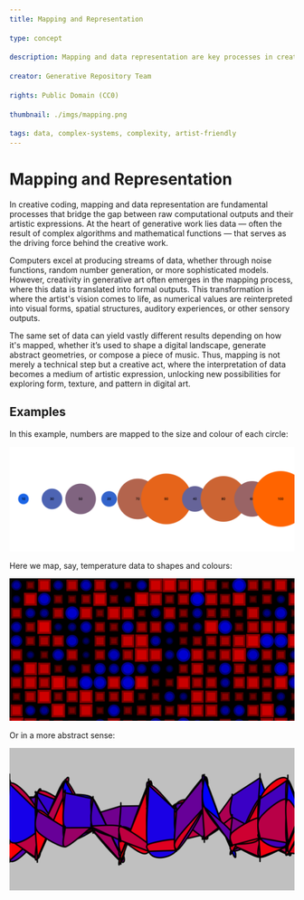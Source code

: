 ```yaml
---
title: Mapping and Representation

type: concept

description: Mapping and data representation are key processes in creative coding that transform raw computational data into artistic expressions. While computers excel at generating data through algorithms, creativity lies in how this data is mapped into formal outputs, such as visuals, sound, or spatial forms.

creator: Generative Repository Team

rights: Public Domain (CC0)

thumbnail: ./imgs/mapping.png

tags: data, complex-systems, complexity, artist-friendly
---
```


# Mapping and Representation

In creative coding, mapping and data representation are fundamental processes that bridge the gap between raw computational outputs and their artistic expressions. At the heart of generative work lies data — often the result of complex algorithms and mathematical functions — that serves as the driving force behind the creative work.

Computers excel at producing streams of data, whether through noise functions, random number generation, or more sophisticated models. However, creativity in generative art often emerges in the mapping process, where this data is translated into formal outputs. This transformation is where the artist's vision comes to life, as numerical values are reinterpreted into visual forms, spatial structures, auditory experiences, or other sensory outputs.

The same set of data can yield vastly different results depending on how it's mapped, whether it’s used to shape a digital landscape, generate abstract geometries, or compose a piece of music. Thus, mapping is not merely a technical step but a creative act, where the interpretation of data becomes a medium of artistic expression, unlocking new possibilities for exploring form, texture, and pattern in digital art.

## Examples

In this example, numbers are mapped to the size and colour of each circle:

![Coloured circles](imgs/mapping-cropped.png)

Here we map, say, temperature data to shapes and colours:

![Temperature map](imgs/temperature-map.png)

Or in a more abstract sense:

![Temperature map abstract](imgs/temperature-map-2.png)
